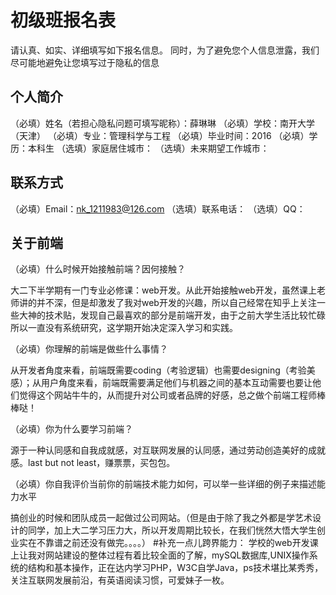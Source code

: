 # 初级班报名表

请认真、如实、详细填写如下报名信息。
同时，为了避免您个人信息泄露，我们尽可能地避免让您填写过于隐私的信息

## 个人简介

（必填）姓名（若担心隐私问题可填写昵称）：薛琳琳
（必填）学校：南开大学（天津）
（必填）专业：管理科学与工程
（必填）毕业时间：2016
（必填）学历：本科生
（选填）家庭居住城市：
（选填）未来期望工作城市：

## 联系方式

（必填）Email：nk_1211983@126.com
（选填）联系电话：
（选填）QQ：

## 关于前端

（必填）什么时候开始接触前端？因何接触？

大二下半学期有一门专业必修课：web开发。从此开始接触web开发，虽然课上老师讲的并不深，但是却激发了我对web开发的兴趣，所以自己经常在知乎上关注一些大神的技术贴，发现自己最喜欢的部分是前端开发，由于之前大学生活比较忙碌所以一直没有系统研究，这学期开始决定深入学习和实践。

（必填）你理解的前端是做些什么事情？

从开发者角度来看，前端既需要coding（考验逻辑）也需要designing（考验美感）；从用户角度来看，前端既需要满足他们与机器之间的基本互动需要也要让他们觉得这个网站牛牛的，从而提升对公司或者品牌的好感，总之做个前端工程师棒棒哒！

（必填）你为什么要学习前端？

 源于一种认同感和自我成就感，对互联网发展的认同感，通过劳动创造美好的成就感。last but not least，赚票票，买包包。

（必填）你自我评价当前你的前端技术能力如何，可以举一些详细的例子来描述能力水平

 搞创业的时候和团队成员一起做过公司网站。（但是由于除了我之外都是学艺术设计的同学，加上大二学习压力大，所以开发周期比较长，在我们恍然大悟大学生创业实在不靠谱之前还没有做完。。。。）
 #补充一点儿跨界能力：
学校的web开发课上让我对网站建设的整体过程有着比较全面的了解，mySQL数据库,UNIX操作系统的结构和基本操作，正在达内学习PHP，W3C自学Java，ps技术堪比某秀秀，关注互联网发展前沿，有英语阅读习惯，可爱妹子一枚。

